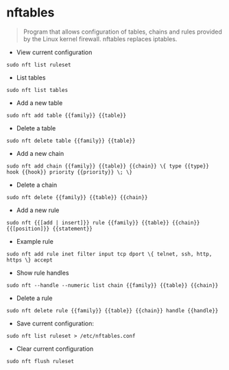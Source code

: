 # nftables

> Program that allows configuration of tables, chains and rules provided by the Linux kernel firewall.
> nftables replaces iptables.

- View current configuration

`sudo nft list ruleset`

- List tables

`sudo nft list tables`

- Add a new table

`sudo nft add table {{family}} {{table}}`

- Delete a table

`sudo nft delete table {{family}} {{table}}`

- Add a new chain

`sudo nft add chain {{family}} {{table}} {{chain}} \{ type {{type}} hook {{hook}} priority {{priority}} \; \}`

- Delete a chain

`sudo nft delete {{family}} {{table}} {{chain}}`

- Add a new rule

`sudo nft {{[add | insert]}} rule {{family}} {{table}} {{chain}} {{[position]}} {{statement}}`

- Example rule

`sudo nft add rule inet filter input tcp dport \{ telnet, ssh, http, https \} accept`

- Show rule handles

`sudo nft --handle --numeric list chain {{family}} {{table}} {{chain}}`

- Delete a rule

`sudo nft delete rule {{family}} {{table}} {{chain}} handle {{handle}}`

- Save current configuration:

`sudo nft list ruleset > /etc/nftables.conf`

- Clear current configuration

`sudo nft flush ruleset`
